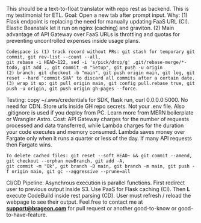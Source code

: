 This should be a text-to-float translator with repo rest as backend. This is my testimonial for ETL. Goal: Open a new tab after prompt input. Why: (1) Flask endpoint is replacing the need for manually updating FaaS URL (CI). Elastic Beanstalk let it run on nginx (caching) and graviton. (2) Main advantage of API Gateway over FaaS URLs is throttling and quotas for preventing uncontrolled expenses inside usage plans.

```
Codespace is (1) track record without PRs: git stash for temporary git commit, git rev-list --count --all,
git rebase -i HEAD~122, sed -i 's/pick/drop/g' .git/rebase-merge/*-todo, git add ., git commit -m "Setup", git push -u origin 
(2) branch: git checkout -b "main", git push origin main, git log, git reset --hard "commit-SHA" to discard all commits after a certain date. 
(3) wrap it up: git pull origin main, git config pull.rebase true, git push -u origin, git push origin gh-pages --force.
```

Testing: copy ~/.aws/credentials for SDK, flask run, curl 0.0.0.0:5000. No need for CDN. Store urls inside GH repo secrets. Not your .env file. Also .gitignore is used if you deploy from PC. Learn more from MERN boilerplate or Wrangler Astro. Cost: API Gateway charges for the number of requests processed and data transferred, while Lambda charges for the duration your code executes and memory consumed. Lambda saves money over Fargate only when it runs a quarter or less of the day. If many API requests then Fargate wins.

```
To delete cached files: git reset --soft HEAD~ && git commit --amend, git checkout --orphan newBranch, git add -A,
git commit -m "Ok", git branch -D main, git branch -m main, git push -f origin main, git gc --aggressive --prune=all 
```

CI/CD Pipeline: Asynchrous execution is parallel functions. First redirect user to previous output inside S3. Use PaaS for Flask caching (CI). Then **L** execute CodeBuild inside rest parsing (CD). User must refresh / reload the webpage to see their output. Feel free to contact me at **support@brageon.com** for pull request or another good-to-know or good-to-have-feature.
